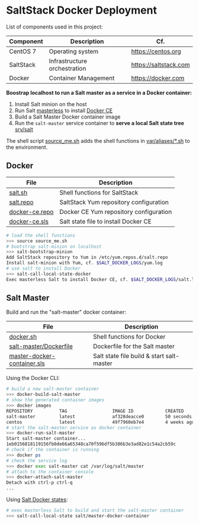 # SaltStack Docker Deployment

List of components used in this project:

Component  | Description                   | Cf.
-----------|-------------------------------|-----------------------
CentOS 7   | Operating system              | <https://centos.org>
SaltStack  | Infrastructure orchestration  | <https://saltstack.com>
Docker     | Container Management          | <https://docker.com>

**Boostrap localhost to run a Salt master as a service in a Docker container:**

1. Install Salt minion on the host
2. Run Salt [masterless][04] to install [Docker CE][05]
3. Build a Salt Master Docker container image
4. Run the `salt-master` service container to **serve a local Salt state tree** [srv/salt](srv/salt)

The shell script [source_me.sh][00] adds the shell functions in [var/aliases/\*.sh][02] to the environment.

## Docker

File                 | Description
---------------------|-----------------------------------------
[salt.sh][09]        | Shell functions for SaltStack
[salt.repo][08]      | SaltStack Yum repository configuration
[docker-ce.repo][07] | Docker CE Yum repository configuration
[docker-ce.sls][06]  | Salt state file to install Docker CE

```bash
# load the shell functions
>>> source source_me.sh
# bootstrap salt-minion on localhost
>>> salt-bootstrap-minion
Add SaltStack repository to Yum in /etc/yum.repos.d/salt.repo
Install salt-minion with Yum, cf. $SALT_DOCKER_LOGS/yum.log
# use salt to install Docker
>>> salt-call-local-state-docker 
Exec masterless Salt to install Docker CE, cf. $SALT_DOCKER_LOGS/salt.log
```

## Salt Master

Build and run the "salt-master" docker container:

File                               | Description
-----------------------------------|-----------------------------------------
[docker.sh][11]                    | Shell functions for Docker
[salt-master/Dockerfile][10]       | Dockerfile for the Salt master
[master-docker-container.sls][12]  | Salt state file build & start salt-master

Using the Docker CLI:

```bash
# build a new salt-master container
>>> docker-build-salt-master
# show the generated container images
>>> docker images
REPOSITORY          TAG                 IMAGE ID            CREATED             SIZE
salt-master         latest              af328deacce0        50 seconds ago      482MB
centos              latest              49f7960eb7e4        4 weeks ago         200MB
# start the salt-master service as docker container
>>> docker-run-salt-master
Start salt-master container...
1eb0156818119156fb0de66a65348ca70f596df5b386b3e3ad82e1c54a2cb59c
# check if the container is running
>>> docker ps
# check the service log
>>> docker exec salt-master cat /var/log/salt/master
# attach to the container console
>>> docker-attach-salt-master
Detach with ctrl-p ctrl-q
...
```

Using [Salt Docker states][13]:

```bash
# exec masterless Salt to build and start the salt-master container
>>> salt-call-local-state salt/master-docker-container
```

[00]: source_me.sh
[01]: https://docs.docker.com/engine/reference/builder/ "Dockerfile reference"
[02]: var/aliases/
[03]: https://saltstack.com
[04]: https://docs.saltstack.com/en/latest/topics/tutorials/quickstart.html
[05]: https://docs.docker.com/install/
[06]: srv/salt/docker/docker-ce.sls
[07]: srv/salt/docker/docker-ce.repo
[08]: etc/yum.repos.d/salt.repo
[09]: var/aliases/salt.sh
[10]: var/dockerfiles/salt-master
[11]: var/aliases/docker.sh
[12]: srv/salt/salt/master-docker-container.sls
[13]: https://docs.saltstack.com/en/latest/ref/states/all/salt.states.docker.html

